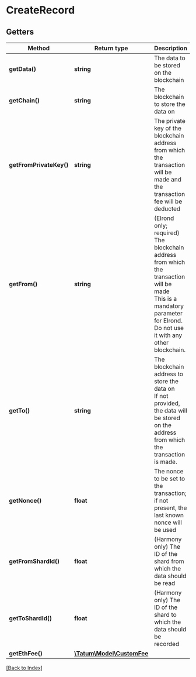 # CreateRecord

## Getters

Method | Return type | Description | Notes
------------ | ------------- | ------------- | -------------
**getData()** | **string** | The data to be stored on the blockchain |
**getChain()** | **string** | The blockchain to store the data on |
**getFromPrivateKey()** | **string** | The private key of the blockchain address from which the transaction will be made and the transaction fee will be deducted |
**getFrom()** | **string** | (Elrond only; required) The blockchain address from which the transaction will be made<br/>This is a mandatory parameter for Elrond. Do not use it with any other blockchain. | [optional]
**getTo()** | **string** | The blockchain address to store the data on<br/>If not provided, the data will be stored on the address from which the transaction is made. | [optional]
**getNonce()** | **float** | The nonce to be set to the transaction; if not present, the last known nonce will be used | [optional]
**getFromShardId()** | **float** | (Harmony only) The ID of the shard from which the data should be read | [optional]
**getToShardId()** | **float** | (Harmony only) The ID of the shard to which the data should be recorded | [optional]
**getEthFee()** | [**\Tatum\Model\CustomFee**](CustomFee.md) |  | [optional]

[[Back to Index]](../index.md)
